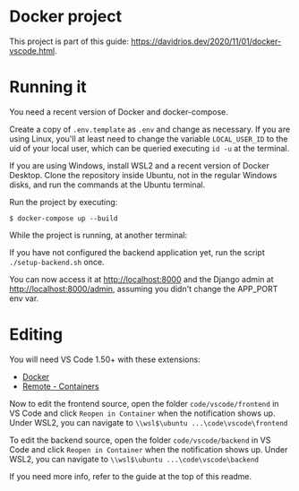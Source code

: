 # Docker project

This project is part of this guide: <https://davidrios.dev/2020/11/01/docker-vscode.html>.


# Running it

You need a recent version of Docker and docker-compose.

Create a copy of `.env.template` as `.env` and change as
necessary. If you are using Linux, you'll at least need to
change the variable `LOCAL_USER_ID` to the uid of your local
user, which can be queried executing `id -u` at the terminal.

If you are using Windows, install WSL2 and a recent version
of Docker Desktop. Clone the repository inside Ubuntu, not
in the regular Windows disks, and run the commands at the
Ubuntu terminal.

Run the project by executing:

    $ docker-compose up --build

While the project is running, at another terminal:

If you have not configured the backend application yet, run
the script `./setup-backend.sh` once.

You can now access it at <http://localhost:8000> and the
Django admin at <http://localhost:8000/admin>, assuming you
didn't change the APP_PORT env var.


# Editing

You will need VS Code 1.50+ with these extensions:

- [Docker](https://marketplace.visualstudio.com/items?itemName=ms-azuretools.vscode-docker)
- [Remote - Containers](https://marketplace.visualstudio.com/items?itemName=ms-vscode-remote.remote-containers)

Now to edit the frontend source, open the folder `code/vscode/frontend`
in VS Code and click `Reopen in Container` when the notification
shows up. Under WSL2, you can navigate to `\\wsl$\ubuntu ...\code\vscode\frontend`

To edit the backend source, open the folder `code/vscode/backend`
in VS Code and click `Reopen in Container` when the notification
shows up. Under WSL2, you can navigate to `\\wsl$\ubuntu ...\code\vscode\backend`

If you need more info, refer to the guide at the top of this
readme.
